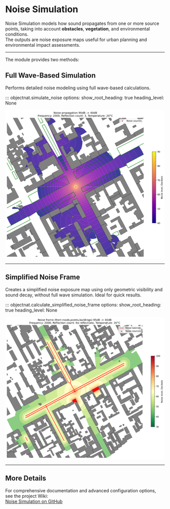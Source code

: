 # **Noise Simulation**

Noise Simulation models how sound propagates from one or more source points, taking into account **obstacles**, **vegetation**, and environmental conditions.  
The outputs are noise exposure maps useful for urban planning and environmental impact assessments.

---

The module provides two methods:

## **Full Wave-Based Simulation**

Performs detailed noise modeling using full wave-based calculations.

::: objectnat.simulate_noise
    options:
        show_root_heading: true
        heading_level: None

<img src="https://raw.githubusercontent.com/DDonnyy/ObjectNat/assets/noise_simulation_1point.png" alt="noise_simulation_1point">


---

## **Simplified Noise Frame**

Creates a simplified noise exposure map using only geometric visibility and sound decay, without full wave simulation. Ideal for quick results.

::: objectnat.calculate_simplified_noise_frame
    options:
        show_root_heading: true
        heading_level: None

<img src="https://raw.githubusercontent.com/DDonnyy/ObjectNat/assets/noise_frame.png" alt="noise_frame">

---

## More Details

For comprehensive documentation and advanced configuration options, see the project Wiki:  
[Noise Simulation on GitHub](https://github.com/DDonnyy/ObjectNat/wiki/Noise-simulation)
